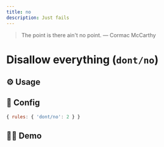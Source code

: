 ```yaml
---
title: no
description: Just fails
---
```


<script setup lang="ts">
import CodeEditor from '../../.vitepress/theme/components/code-editor.vue';
import {ruleName, presetConfigs, initialText, fakeLint} from '../../src/sample-code/no.js';
</script>

> The point is there ain't no point. — Cormac McCarthy

# Disallow everything (`dont/no`)

<!-- end auto-generated rule header -->

## ⚙️ Usage

## 🔧 Config

```js
{ rules: { 'dont/no': 2 } }
```

## 🧑‍💻 Demo

<CodeEditor :rule="ruleName" :text="initialText" :presetConfigs="presetConfigs" />
